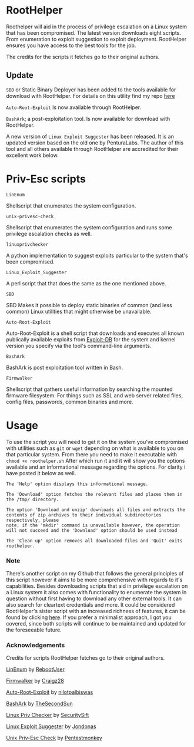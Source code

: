 # RootHelper
Roothelper will aid in the process of privilege escalation on a Linux system that has been compromised. The latest version downloads eight scripts. From enumeration to exploit suggestion to exploit deployment. RootHelper ensures you have access to the best tools for the job.

The credits for the scripts it fetches go to their original authors.

## Update

`SBD` or Static Binary Deployer has been added to the tools available for download with RootHelper. For details on this utility find my repo [here](https://github.com/NullArray/SBD)

`Auto-Root-Exploit` Is now available through RootHelper.

`BashArk`; a post-exploitation tool. Is now available for download with RootHelper.

A new version of `Linux Exploit Suggester` has been released. It is an updated version based on the old one by PenturaLabs. The author of this tool and all others available through RootHelper are accredited for their excellent work below.



# Priv-Esc scripts

```
LinEnum
```
Shellscript that enumerates the system configuration.
```
unix-privesc-check 
```
Shellscript that enumerates the system configuration and runs some privilege escalation checks as well.

```
linuxprivchecker
```
A python implementation to suggest exploits particular to the system that's been compromised.

```
Linux_Exploit_Suggester
```
A perl script that that does the same as the one mentioned above.

```
SBD
```
SBD Makes it possible to deploy static binaries of common (and less common) Linux utilities that might otherwise be unavailable.

```
Auto-Root-Exploit
```
Auto-Root-Exploit is a shell script that downloads and executes all known publically available exploits from [Exploit-DB](https://www.exploit-db.com/) for the system and kernel version you specify via the tool's command-line arguments.

```
BashArk
```
BashArk is post exploitation tool written in Bash.

```
Firmwalker
```
Shellscript that gathers useful information by searching the mounted firmware filesystem. For things such as SSL and web server related files, config files, passwords, common binaries and more. 


# Usage

To use the script you will need to get it on the system you've compromised with utilities such as `git` or `wget` depending on what is available to you on that particular system. From there you need to make it executable with `chmod +x roothelper.sh` After which run it and it will show you the options available and an informational message regarding the options. For clarity i have posted it below as well.

```
The 'Help' option displays this informational message.

The 'Download' option fetches the relevant files and places them in the /tmp/ directory.

The option 'Download and unzip' downloads all files and extracts the contents of zip archives to their individual subdirectories respectively, please
note; if the 'mkdir' command is unavailable however, the operation will not succeed and the 'Download' option should be used instead

The 'Clean up' option removes all downloaded files and 'Quit' exits roothelper.
```
### Note

There's another script on my Github that follows the general principles of this script however it aims to be more comprehensive with regards to it's capabilities. Besides downloading scripts that aid in privilege escalation on a Linux system it also comes with functionality to enumerate the system in question without first having to download any other external tools. It can also search for cleartext credentials and more. It could be considered RootHelper's sister script with an increased richness of features, it can be found by clicking [here](https://github.com/NullArray/Bash-Kit-Multitool). If you prefer a minimalist approach, I got you covered, since both scripts will continue to be maintained and updated for the foreseeable future.


### Acknowledgements

Credits for scripts RootHelper fetches go to their original authors.

[LinEnum](https://github.com/rebootuser/LinEnum) by [RebootUser](https://github.com/rebootuser)

[Firmwalker](https://github.com/craigz28/firmwalker) by [Craigz28](https://github.com/craigz28)

[Auto-Root-Exploit](https://github.com/nilotpalbiswas/Auto-Root-Exploit) by [nilotpalbiswas](https://github.com/nilotpalbiswas)

[BashArk](https://github.com/TheSecondSun/Bashark) by [TheSecondSun](https://github.com/TheSecondSun)

[Linux Priv Checker](http://www.securitysift.com/download/linuxprivchecker.py) by [SecuritySift](http://www.securitysift.com)

[Linux Exploit Suggester](https://github.com/jondonas/linux-exploit-suggester-2) by [Jondonas](https://github.com/jondonas)

[Unix Priv-Esc Check](https://github.com/pentestmonkey/unix-privesc-check) by [Pentestmonkey](https://github.com/pentestmonkey)



